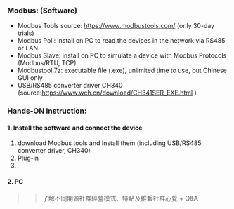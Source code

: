 ### Modbus: (Software)
* Modbus Tools source: https://www.modbustools.com/ (only 30-day trials)
* Modbus Poll: install on PC to read the devices in the network via RS485 or LAN.
* Modbus Slave: install on PC to simulate a device with Modbus Protocols (Modbus/RTU, TCP)
* Modbustool.7z: executable file (.exe), unlimited time to use, but Chinese GUI only
* USB/RS485 converter driver CH340 (source:https://www.wch.cn/download/CH341SER_EXE.html )
### Hands-ON Instruction: 
#### 1. Install the software and connect the device
1. download Modbus tools and Install them (including USB/RS485 converter driver, CH340)
2. Plug-in
3. 
#### 2. PC
>> 了解不同開源社群經營模式、特點及維繫社群心覺 + Q&A 
